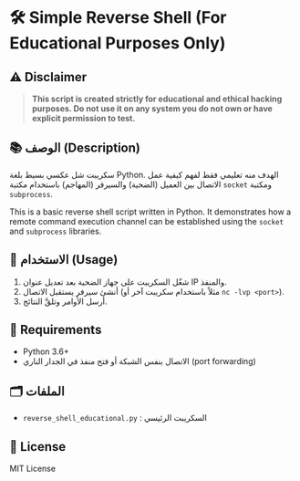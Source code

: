 # 🛠️ Simple Reverse Shell (For Educational Purposes Only)

## ⚠️ Disclaimer
> **This script is created strictly for educational and ethical hacking purposes. Do not use it on any system you do not own or have explicit permission to test.**

## 📚 الوصف (Description)
سكريبت شل عكسي بسيط بلغة Python. الهدف منه تعليمي فقط لفهم كيفية عمل الاتصال بين العميل (الضحية) والسيرفر (المهاجم) باستخدام مكتبة `socket` ومكتبة `subprocess`.

This is a basic reverse shell script written in Python. It demonstrates how a remote command execution channel can be established using the `socket` and `subprocess` libraries.

## 📌 الاستخدام (Usage)
1. شغّل السكريبت على جهاز الضحية بعد تعديل عنوان IP والمنفذ.
2. أنشئ سيرفر يستقبل الاتصال (مثلاً باستخدام سكريبت آخر أو `nc -lvp <port>`).
3. أرسل الأوامر وتلقَّ النتائج.

## 🧱 Requirements
- Python 3.6+
- الاتصال بنفس الشبكة أو فتح منفذ في الجدار الناري (port forwarding)

## 🗂️ الملفات
- `reverse_shell_educational.py` : السكريبت الرئيسي

## 📝 License
MIT License
